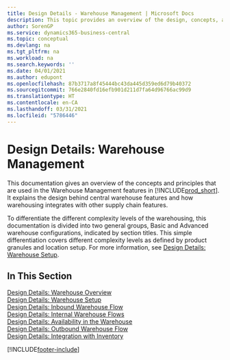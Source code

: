 ```yaml
---
title: Design Details - Warehouse Management | Microsoft Docs
description: This topic provides an overview of the design, concepts, and principles behind the Warehouse Management features in Business Central.
author: SorenGP
ms.service: dynamics365-business-central
ms.topic: conceptual
ms.devlang: na
ms.tgt_pltfrm: na
ms.workload: na
ms.search.keywords: ''
ms.date: 04/01/2021
ms.author: edupont
ms.openlocfilehash: 87b3717a8f45444bc43da445d359ed6d79b40372
ms.sourcegitcommit: 766e2840fd16efb901d211d7fa64d96766ac99d9
ms.translationtype: HT
ms.contentlocale: en-CA
ms.lasthandoff: 03/31/2021
ms.locfileid: "5786446"
---
```

# <a name="design-details-warehouse-management"></a>Design Details: Warehouse Management
This documentation gives an overview of the concepts and principles that are used in the Warehouse Management features in [!INCLUDE[prod_short](includes/prod_short.md)]. It explains the design behind central warehouse features and how warehousing integrates with other supply chain features.  

To differentiate the different complexity levels of the warehousing, this documentation is divided into two general groups, Basic and Advanced warehouse configurations, indicated by section titles. This simple differentiation covers different complexity levels as defined by product granules and location setup. For more information, see [Design Details: Warehouse Setup](design-details-warehouse-setup.md).  

## <a name="in-this-section"></a>In This Section  
[Design Details: Warehouse Overview](design-details-warehouse-overview.md)  
[Design Details: Warehouse Setup](design-details-warehouse-setup.md)  
[Design Details: Inbound Warehouse Flow](design-details-inbound-warehouse-flow.md)  
[Design Details: Internal Warehouse Flows](design-details-internal-warehouse-flows.md)  
[Design Details: Availability in the Warehouse](design-details-availability-in-the-warehouse.md)  
[Design Details: Outbound Warehouse Flow](design-details-outbound-warehouse-flow.md)  
[Design Details: Integration with Inventory](design-details-integration-with-inventory.md)


[!INCLUDE[footer-include](includes/footer-banner.md)]